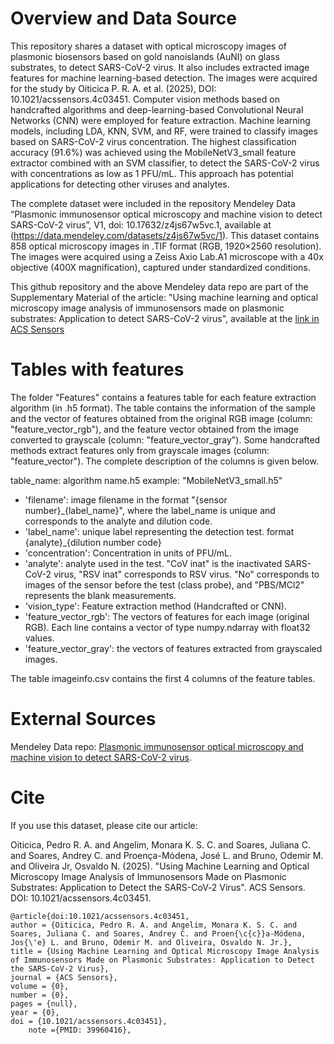 # Overview and Data Source

This repository shares a dataset with optical microscopy images of plasmonic biosensors based on gold nanoislands (AuNI) on glass substrates, to detect SARS-CoV-2 virus. It also includes extracted image features for machine learning-based detection. The images were acquired for the study by Oiticica P. R. A. et al. (2025), DOI: 10.1021/acssensors.4c03451. Computer vision methods based on handcrafted algorithms and deep-learning-based Convolutional Neural Networks (CNN) were employed for feature extraction. Machine learning models, including LDA, KNN, SVM, and RF, were trained to classify images based on SARS-CoV-2 virus concentration. The highest classification accuracy (91.6%) was achieved using the MobileNetV3_small feature extractor combined with an SVM classifier, to detect the SARS-CoV-2 virus with concentrations as low as 1 PFU/mL. This approach has potential applications for detecting other viruses and analytes.

The complete dataset were included in the repository Mendeley Data “Plasmonic immunosensor optical microscopy and machine vision to detect SARS-CoV-2 virus”, V1, doi: 10.17632/z4js67w5vc.1, available at (https://data.mendeley.com/datasets/z4js67w5vc/1). This dataset contains 858 optical microscopy images in .TIF format (RGB, 1920×2560 resolution). The images were acquired using a Zeiss Axio Lab.A1 microscope with a 40x objective (400X magnification), captured under standardized conditions.

This github repository and the above Mendeley data repo are part of the Supplementary Material of the article: "Using machine learning and optical microscopy image analysis of immunosensors made on plasmonic substrates: Application to detect SARS-CoV-2 virus", available at the [link in ACS Sensors](https://pubs.acs.org/doi/10.1021/acssensors.4c03451)

# Tables with features

The folder "Features" contains a features table for each feature extraction algorithm (in .h5 format). The table contains the information of the sample and the vector of features obtained from the original RGB image (column: "feature_vector_rgb"), and the feature vector obtained from the image converted to grayscale (column: "feature_vector_gray"). Some handcrafted methods extract features only from grayscale images (column: "feature_vector"). The complete description of the columns is given below.


table_name: algorithm name.h5 example: "MobileNetV3_small.h5"


* 'filename': image filename in the format "{sensor number}_{label_name}", where the label_name is unique and corresponds to the analyte and dilution code.
* 'label_name': unique label representing the detection test. format {analyte}_{dilution number code}
* 'concentration': Concentration in units of PFU/mL.
* 'analyte': analyte used in the test. "CoV inat" is the inactivated SARS-CoV-2 virus,  "RSV inat" corresponds to RSV virus. "No" corresponds to images of the sensor before the test (class probe), and "PBS/MCl2" represents the blank measurements. 
* 'vision_type': Feature extraction method (Handcrafted or CNN).
* 'feature_vector_rgb': The vectors of features for each image (original RGB). Each line contains a vector of type numpy.ndarray with float32 values.
* 'feature_vector_gray': the vectors of features extracted from grayscaled images. 


The table imageinfo.csv contains the first 4 columns of the feature tables.


# External Sources

Mendeley Data repo: [Plasmonic immunosensor optical microscopy and machine vision to detect SARS-CoV-2 virus](https://data.mendeley.com/datasets/z4js67w5vc/1).


# Cite

If you use this dataset, please cite our article:

Oiticica, Pedro R. A. and Angelim, Monara K. S. C. and Soares, Juliana C. and Soares, Andrey C. and Proença-Módena, José L. and Bruno, Odemir M. and Oliveira Jr, Osvaldo N.  (2025). "Using Machine Learning and Optical Microscopy Image Analysis of Immunosensors Made on Plasmonic Substrates: Application to Detect the SARS-CoV‑2 Virus". ACS Sensors. DOI: 10.1021/acssensors.4c03451.

```
@article{doi:10.1021/acssensors.4c03451,
author = {Oiticica, Pedro R. A. and Angelim, Monara K. S. C. and Soares, Juliana C. and Soares, Andrey C. and Proen{\c{c}}a-Módena, Jos{\'e} L. and Bruno, Odemir M. and Oliveira, Osvaldo N. Jr.},
title = {Using Machine Learning and Optical Microscopy Image Analysis of Immunosensors Made on Plasmonic Substrates: Application to Detect the SARS-CoV-2 Virus},
journal = {ACS Sensors},
volume = {0},
number = {0},
pages = {null},
year = {0},
doi = {10.1021/acssensors.4c03451},
    note ={PMID: 39960416},
```
